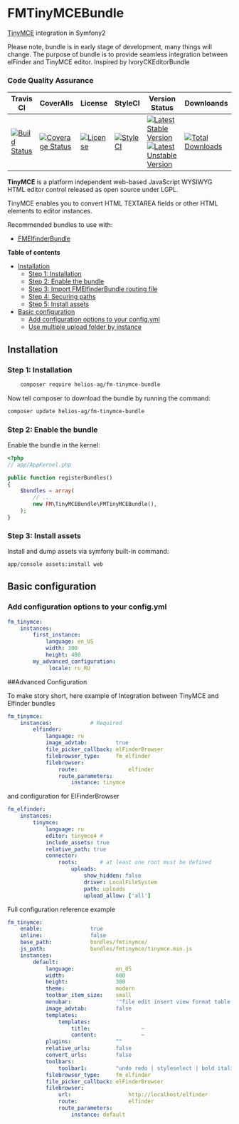 FMTinyMCEBundle
================

[TinyMCE](https://github.com/tinymce/tinymce) integration in Symfony2

Please note, bundle is in early stage of development, many things will change.
The purpose of bundle is to provide seamless integration between elFinder and TinyMCE editor.
Inspired by IvoryCKEditorBundle

### Code Quality Assurance ###

| Travis CI | CoverAlls| License | StyleCI | Version Status | Downloands |
|-------------|-----------------|-----------------|-----------------|-----------------|-----------------|
|[![Build Status](https://secure.travis-ci.org/helios-ag/FMTinyMCEBundle.png)](http://travis-ci.org/helios-ag/FMTinyMCEBundle)|[![Coverage Status](https://coveralls.io/repos/helios-ag/FMTinyMCEBundle/badge.svg?branch=master&service=github)](https://coveralls.io/github/helios-ag/FMTinyMCEBundle?branch=master)|[![License](https://poser.pugx.org/helios-ag/fm-tinymce-bundle/license.svg)](https://packagist.org/packages/helios-ag/fm-tinymce-bundle)|[![StyleCI](https://styleci.io/repos/44680984/shield)](https://styleci.io/repos/44680984)|[![Latest Stable Version](https://poser.pugx.org/helios-ag/fm-tinymce-bundle/v/stable.svg)](https://packagist.org/packages/helios-ag/fm-tinymce-bundle) [![Latest Unstable Version](https://poser.pugx.org/helios-ag/fm-tinymce-bundle/v/unstable.svg)](https://packagist.org/packages/helios-ag/fm-tinymce-bundle)|[![Total Downloads](https://poser.pugx.org/helios-ag/fm-tinymce-bundle/downloads.svg)](https://packagist.org/packages/helios-ag/fm-tinymce-bundle) 


**TinyMCE** is a platform independent web-based JavaScript WYSIWYG HTML editor control released as open source under LGPL.

TinyMCE enables you to convert HTML TEXTAREA fields or other HTML elements to editor instances.

Recommended bundles to use with:

* [FMElfinderBundle](https://github.com/helios-ag/FMElFinderBundle/)

<!-- -->

**Table of contents**

- [Installation](#installation)
    - [Step 1: Installation](#step-1-installation)
    - [Step 2: Enable the bundle](#step-2-enable-the-bundle)
    - [Step 3: Import FMElfinderBundle routing file](#step-3-import-fmtinymcebundle-routing-file)
    - [Step 4: Securing paths](#step-4-configure-your-applications-securityyml)
    - [Step 5: Install assets](#step-5-install-assets)
- [Basic configuration](#basic-configuration)
    - [Add configuration options to your config.yml](#add-configuration-options-to-your-configyml)
    - [Use multiple upload folder by instance](#use-multiple-upload-folder-by-instance)


## Installation

### Step 1: Installation

```sh
    composer require helios-ag/fm-tinymce-bundle
```

Now tell composer to download the bundle by running the command:


```sh
composer update helios-ag/fm-tinymce-bundle
```

### Step 2: Enable the bundle

Enable the bundle in the kernel:

```php
<?php
// app/AppKernel.php

public function registerBundles()
{
    $bundles = array(
        // ...
        new FM\TinyMCEBundle\FMTinyMCEBundle(),
    );
}
```

### Step 3: Install assets

Install and dump assets via symfony built-in command:

```sh
app/console assets:install web
```

## Basic configuration

### Add configuration options to your config.yml

```yaml
fm_tinymce:
    instances:
        first_instance:
            language: en_US
            width: 300
            height: 400
        my_advanced_configuration:
             locale: ru_RU
```

##Advanced Configuration

To make story short, here example of Integration between TinyMCE and Elfinder bundles

```yaml
fm_tinymce:
    instances:            # Required
        elfinder:
            language: ru
            image_advtab:         true
            file_picker_callback: elFinderBrowser
            filebrowser_type:     fm_elfinder
            filebrowser:
                route:                elfinder
                route_parameters:
                    instance: tinymce

```

and configuration for ElFinderBrowser

```yaml
fm_elfinder:
    instances:
        tinymce:
            language: ru
            editor: tinymce4 #
            include_assets: true
            relative_path: true
            connector:
                roots:       # at least one root must be defined
                    uploads:
                        show_hidden: false
                        driver: LocalFileSystem
                        path: uploads
                        upload_allow: ['all']
```

Full configuration reference example


```yaml
fm_tinymce:
    enable:               true
    inline:               false
    base_path:            bundles/fmtinymce/
    js_path:              bundles/fmtinymce/tinymce.min.js
    instances:
        default:
            language:             en_US
            width:                600
            height:               300
            theme:                modern
            toolbar_item_size:    small
            menubar:              '"file edit insert view format table tools"'
            image_advtab:         false
            templates:
                templates:
                    title:                ~
                    content:              ~
            plugins:              ""
            relative_urls:        false
            convert_urls:         false
            toolbars:
                toolbar1:         "undo redo | styleselect | bold italic | link image"
            filebrowser_type:     fm_elfinder
            file_picker_callback: elFinderBrowser
            filebrowser:
                url:                  http://localhost/elfinder
                route:                elfinder
                route_parameters:
                    instance: default
